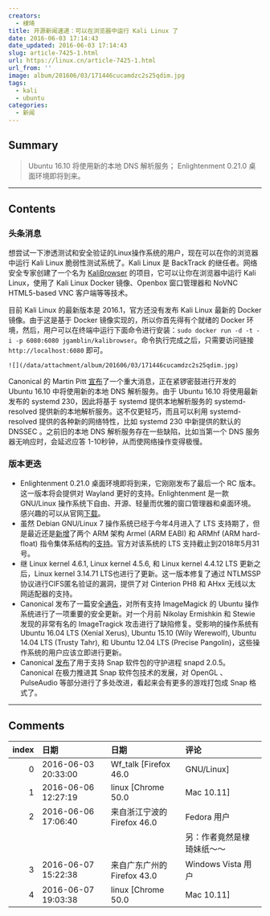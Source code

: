 ```yaml
---
creators:
  - 棣琦
title: 开源新闻速递：可以在浏览器中运行 Kali Linux 了
date: 2016-06-03 17:14:43
date_updated: 2016-06-03 17:14:43
slug: article-7425-1.html
url: https://linux.cn/article-7425-1.html
url_from: ''
image: album/201606/03/171446cucamdzc2s25qdim.jpg
tags:
  - kali
  - ubuntu
categories:
  - 新闻
---
```


## Summary

> Ubuntu 16.10 将使用新的本地 DNS 解析服务；
> Enlightenment 0.21.0 桌面环境即将到来。

***

<!-- more -->

## Contents

### 头条消息

想尝试一下渗透测试和安全验证的Linux操作系统的用户，现在可以在你的浏览器中运行 Kali Linux 脆弱性测试系统了。Kali Linux 是 BackTrack 的继任者。网络安全专家创建了一个名为 [KaliBrowser](http://jerrygamblin.com/2016/05/31/kalibrowser/) 的项目，它可以让你在浏览器中运行 Kali Linux，使用了 Kali Linux Docker 镜像、Openbox 窗口管理器和 NoVNC HTML5-based VNC 客户端等等技术。

目前 Kali Linux 的最新版本是 2016.1，官方还没有发布 Kali Linux 最新的 Docker 镜像。由于这是基于 Docker 镜像实现的，所以你首先得有个就绪的 Docker 环境，然后，用户可以在终端中运行下面命令进行安装：`sudo docker run -d -t -i -p 6080:6080 jgamblin/kalibrowser`。命令执行完成之后，只需要访问链接 `http://localhost:6080` 即可。

`![](/data/attachment/album/201606/03/171446cucamdzc2s25qdim.jpg)`

Canonical 的 Martin Pitt [宣布](https://lists.ubuntu.com/archives/ubuntu-devel/2016-May/039350.html)了一个重大消息，正在紧锣密鼓进行开发的 Ubuntu 16.10 中将使用新的本地 DNS 解析服务。由于 Ubuntu 16.10 将使用最新发布的 systemd 230，因此将基于 systemd 提供本地解析服务的 systemd-resolved 提供新的本地解析服务。这不仅更轻巧，而且可以利用 systemd-resolved 提供的各种新的网络特性，比如 systemd 230 中新提供的默认的 DNSSEC 。之前旧的本地 DNS 解析服务存在一些缺陷，比如当第一个 DNS 服务器无响应时，会延迟应答 1-10秒钟，从而使网络操作变得极慢。

### 版本更迭

* Enlightenment 0.21.0 桌面环境即将到来，它刚刚发布了最后一个 RC 版本。这一版本将会提供对 Wayland 更好的支持。Enlightenment 是一款 GNU/Linux 操作系统下自由、开源、轻量而优雅的窗口管理器和桌面环境。感兴趣的可以从官网[下载](https://www.enlightenment.org/news/e21_rc_release)。
* 虽然 Debian GNU/Linux 7 操作系统已经于今年4月进入了 LTS 支持期了，但是最近还是[新增](https://bits.debian.org/2016/06/wheezy-now-supporting-armel-and-armhf.html)了两个 ARM 架构 Armel (ARM EABI) 和 ARMhf (ARM hard-float) 指令集体系结构的[支持](https://bits.debian.org/2016/06/wheezy-now-supporting-armel-and-armhf.html)。官方对该系统的 LTS 支持截止到2018年5月31号。
* 继 Linux kernel 4.6.1, Linux kernel 4.5.6, 和 Linux kernel 4.4.12 LTS 更新之后，Linux kernel 3.14.71 LTS也进行了更新。这一版本修复了通过 NTLMSSP 协议进行CIFS匿名验证的漏洞，提供了对 Cinterion PH8 和 AHxx 无线以太网适配器的支持。
* Canonical 发布了一篇安全[通告](http://www.ubuntu.com/usn/usn-2990-1/)，对所有支持 ImageMagick 的 Ubuntu 操作系统进行了一项重要的安全更新。对一个月前 Nikolay Ermishkin 和 Stewie 发现的非常有名的 ImageTragick 攻击进行了缺陷修复。受影响的操作系统有 Ubuntu 16.04 LTS (Xenial Xerus), Ubuntu 15.10 (Wily Werewolf), Ubuntu 14.04 LTS (Trusty Tahr), 和 Ubuntu 12.04 LTS (Precise Pangolin)，这些操作系统的用户应该立即进行更新。
* Canonical [发布](http://www.zygoon.pl/2016/05/snapd-205-released-new-release-cadence.html)了用于支持 Snap 软件包的守护进程 snapd 2.0.5。Canonical 在极力推进其 Snap 软件包技术的发展，对 OpenGL 、PulseAudio 等部分进行了多处改进，看起来会有更多的游戏打包成 Snap 格式了。

***

## Comments

|   index | 日期                | 日期                                           | 评论                                                             |
|--------:|:--------------------|:-----------------------------------------------|:-----------------------------------------------------------------|
|       0 | 2016-06-03 20:33:00 | Wf_talk [Firefox 46.0|GNU/Linux]               | Canonical 最近的新闻不少啊                          |
|       1 | 2016-06-06 12:27:19 | linux [Chrome 50.0|Mac 10.11]                  | caonical 不但是一个动作频频的公司，而且也善于宣传。 |
|       2 | 2016-06-06 17:06:40 | 来自浙江宁波的 Firefox 46.0|Fedora 用户        | 收藏，对 kali 有兴趣。<br />                        |
|         |                     |                                                | 另：作者竟然是棣琦妹纸～～                                       |
|       3 | 2016-06-07 15:22:38 | 来自广东广州的 Firefox 43.0|Windows Vista 用户 | 厉害啊                                              |
|       4 | 2016-06-07 19:03:38 | linux [Chrome 50.0|Mac 10.11]                  | 没错，棣琦现在是我们的新闻主编~                     |
